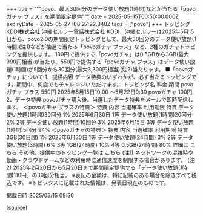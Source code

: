 +++
title = """povo、最大30回分のデータ使い放題(1時間)などが当たる「povoガチャ プラス」を期間限定提供"""
date = 2025-05-15T00:50:00.000Z
expiryDate = 2025-05-27T08:27:22.848Z
tags = ["povo"]
+++
トッピング KDDI株式会社 沖縄セルラー電話株式会社 KDDI、沖縄セルラーは2025年5月15日から、povo2.0の期間限定トッピングとして、最大30回分のデータ使い放題(1時間)(注1)などが抽選で当たる「povoガチャ プラス」など、2種のガチャトッピングを提供します。 100円で提供する「povoガチャ」は0.5GBから3GB(最大990円相当)が当たり、550円で提供する「povoガチャ プラス」はデータ使い放題(1時間)が5回分から30回分(最大3,300円相当)(注2)当たります。 ■「povoガチャ」について 1．提供内容 データ特典のいずれかが、必ず当たるトッピングです。期間中、何度でもチャレンジいただけます。 トッピング名 料金 期間 povoガチャ プラス 550円 2025年5月15日10:00 ～5月22日9:30 povoガチャ 100円 2．データ特典 povoガチャ購入後、当選したデータ特典をメールで即時配信します。 ＜povoガチャ プラスの特典＞ 特典 内容 当選確率 利用期限 特賞 データ使い放題(1時間)30回分 1% 2025年6月30日 1等 データ使い放題(1時間)20回分 2% 2等 データ使い放題(1時間)10回分 3% 2025年6月15日 3等 データ使い放題(1時間)5回分 94% ＜povoガチャの特典＞ 特典 内容 当選確率 利用期限 特賞 3GB(30日間) 1% 2025年6月30日 1等 データ使い放題(24時間) 3% 2等 データ使い放題(3時間) 6% 3等 1GB(24時間) 10% 4等 0.5GB(24時間) 80% 詳細は こちら その他、提供中のトッピング一覧は こちら (注1) ネットワークの混雑時や動画・クラウドゲームなどの利用時に通信速度を制限する場合があります。 (注2) 2025年2月20日から5月20日まで期間限定提供する「データ使い放題(1時間)110円」の30回分相当。 ※表記の金額は、特に記載のある場合を除きすべて税込です。 ※トピックスに記載された情報は、発表日現在のものです。

掲載日時:2025/05/15 09:50

[[source]](https://povo.jp/news/newsrelease/20250515_02/)
